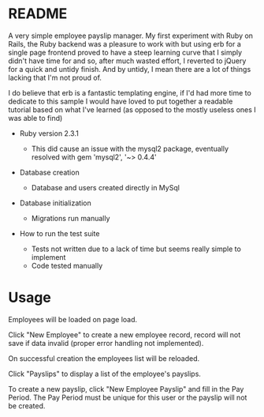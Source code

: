 # README

A very simple employee payslip manager. My first experiment with Ruby on Rails, the Ruby backend was a pleasure
to work with but using erb for a single page frontend proved to have a steep learning curve that I simply
didn't have time for and so, after much wasted effort, I reverted to jQuery for a quick and untidy finish. And
by untidy, I mean there are a lot of things lacking that I'm not proud of.

I do believe that erb is a fantastic templating engine, if I'd had more time to dedicate to this sample I would
have loved to put together a readable tutorial based on what I've learned (as opposed to the mostly useless ones
I was able to find)

* Ruby version 2.3.1
    * This did cause an issue with the mysql2 package, eventually resolved with gem 'mysql2', '~> 0.4.4'

* Database creation
    * Database and users created directly in MySql

* Database initialization
    * Migrations run manually

* How to run the test suite
    * Tests not written due to a lack of time but seems really simple to implement
	* Code tested manually

# Usage

Employees will be loaded on page load.

Click "New Employee" to create a new employee record, record will not save if data invalid (proper error handling not implemented).

On successful creation the employees list will be reloaded.

Click "Payslips" to display a list of the employee's payslips.

To create a new payslip, click "New Employee Payslip" and fill in the Pay Period. The Pay Period must be unique for this user or
the payslip will not be created.
